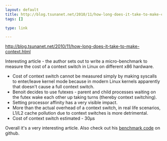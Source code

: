 ```yaml
--- 
layout: default
title: http://blog.tsunanet.net/2010/11/how-long-does-it-take-to-make-context.html
tags: []

type: link

---
```

<a href="http://blog.tsunanet.net/2010/11/how-long-does-it-take-to-make-context.html">http://blog.tsunanet.net/2010/11/how-long-does-it-take-to-make-context.html</a>

Interesting article - the author sets out to write a micro-benchmark to measure the cost of a context switch in Linux on different x86 hardware.

  * Cost of context switch cannot be measured simply by making syscalls to enter/leave kernel mode because in modern Linux kernels apparently that doesn't cause a full context switch.
  * Benoit decides to use futexes - parent and child processes waiting on the futex wake each other up taking turns (thereby context switching).
  * Setting processor affinity has a very visible impact.
  * More than the actual overhead of a context switch, in real life scenarios, L1/L2 cache pollution due to context switches is more detrimental.
  * Cost of context switch estimated - 30µs

Overall it's a very interesting article. Also check out his [benchmark code](https://github.com/tsuna/contextswitch) on github.
